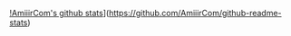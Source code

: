 [!AmiiirCom's github stats](https://github-readme-stats.vercel.app/api?username=AmiiirCom&show_icons=true&theme=gruvbox)](https://github.com/AmiiirCom/github-readme-stats)
